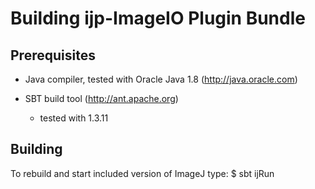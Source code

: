 ﻿Building  ijp-ImageIO Plugin Bundle
===================================

Prerequisites
-------------
 
  * Java compiler, tested with Oracle Java 1.8 (http://java.oracle.com)

  * SBT build tool (http://ant.apache.org)
    - tested with 1.3.11
    
Building
--------

To rebuild and start included version of ImageJ type:
  $ sbt ijRun


